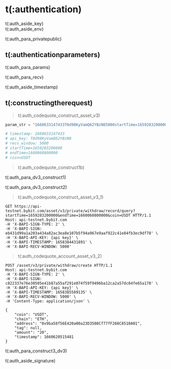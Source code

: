 # t(:authentication)
<aside class="notice">
t(:auth_aside_key)
</aside>

<aside class="notice">
t(:auth_aside_env)
</aside>

t(:auth_para_privatepublic)

## t(:authenticationparameters)

t(:auth_para_params)

t(:auth_para_recv)

<aside class="warning">
t(:auth_aside_timestamp)
</aside>

## t(:constructingtherequest)
> t(:auth_codequote_construct_asset_v3)

```python
param_str = "1660633147433T0d98KyVamQ62YBzN85000startTime=1659283200000&endTime=1660060800000&coin=USDT"

# timestamp: 1660633147433
# api_key: T0d98KyVamQ62YBzN8
# recv_window: 5000
# startTime=1659283200000
# endTime=1660060800000
# coin=USDT
```

> t(:auth_codequote_construct1b)

t(:auth_para_dv3_construct1)
<div></div>

t(:auth_para_dv3_construct2)
> t(:auth_codequote_construct_asset_v3_1)

```http
GET https://api-testnet.bybit.com/asset/v3/private/withdraw/record/query?startTime=1659283200000&endTime=1660060800000&coin=USDT HTTP/1.1
Host: api-testnet.bybit.com
-H 'X-BAPI-SIGN-TYPE: 2' \
-H 'X-BAPI-SIGN: eb431d99a1a203a434a82ac3ea8e107b5f94a967e9aaf922c41e84fb3ec9df78' \
-H 'X-BAPI-API-KEY: {api key}' \
-H 'X-BAPI-TIMESTAMP: 1658384431891' \
-H 'X-BAPI-RECV-WINDOW: 5000'
```

> t(:auth_codequote_account_asset_v3_2)

```http
POST /asset/v3/private/withdraw/create HTTP/1.1
Host: api-testnet.bybit.com
-H 'X-BAPI-SIGN-TYPE: 2' \
-H 'X-BAPI-SIGN: c822337e76e30505e41b87a55af291e074f59f9496ba12ca2a57dc04fe65a178' \
-H 'X-BAPI-API-KEY: {api key}' \
-H 'X-BAPI-TIMESTAMP: 1658385589135' \
-H 'X-BAPI-RECV-WINDOW: 5000' \
-H 'Content-Type: application/json' \

{
    "coin": "USDT",
    "chain": "ETH",
    "address": "0x9ba58f56E420a00a23D3508Cf77fF268C8510A01",
    "tag": null,
    "amount": "20",
    "timestamp": 1660620515481
}
```
t(:auth_para_construct3_dv3)

<aside class="notice">
t(:auth_aside_signature)
</aside>

